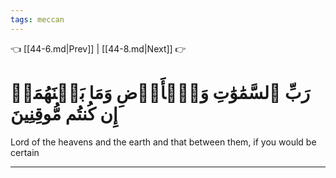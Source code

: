 ```yaml
---
tags: meccan
---
```


👈 [[44-6.md|Prev]] | [[44-8.md|Next]] 👉

# رَبِّ ٱلسَّمَٰوَٰتِ وَٱلۡأَرۡضِ وَمَا بَيۡنَهُمَآۖ إِن كُنتُم مُّوقِنِينَ

Lord of the heavens and the earth and that between them, if you would be certain

---

